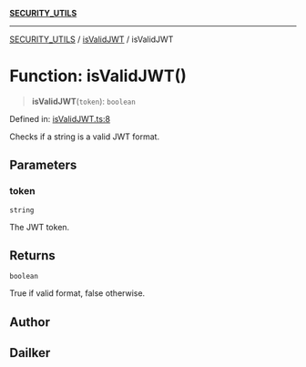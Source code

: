 [**SECURITY_UTILS**](../../README.md)

***

[SECURITY_UTILS](../../README.md) / [isValidJWT](../README.md) / isValidJWT

# Function: isValidJWT()

> **isValidJWT**(`token`): `boolean`

Defined in: [isValidJWT.ts:8](https://github.com/dailker/everyutil/blob/26e2bb73429918cf0d08899e9efd90b82a42c92e/src/security/isValidJWT.ts#L8)

Checks if a string is a valid JWT format.

## Parameters

### token

`string`

The JWT token.

## Returns

`boolean`

True if valid format, false otherwise.

## Author

## Dailker
